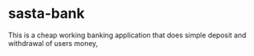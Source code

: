 # sasta-bank
This is  a cheap working banking application that does simple deposit and withdrawal of users money,

